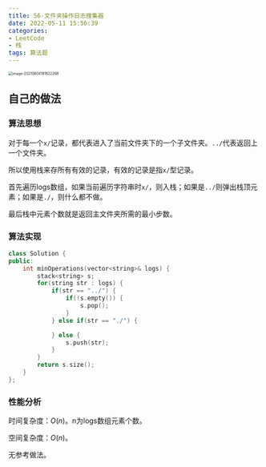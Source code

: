 ```yaml
---
title: 56-文件夹操作日志搜集器
date: 2022-05-11 15:56:39
categories: 
- LeetCode
- 栈
tags: 算法题
---
```




<img src="https://crayon-1302863897.cos.ap-beijing.myqcloud.com/image/image-20210604191822268.png" alt="image-20210604191822268" style="zoom:50%;" />



## 自己的做法

### 算法思想

对于每一个`x/`记录，都代表进入了当前文件夹下的一个子文件夹。`../`代表返回上一个文件夹。

所以使用栈来存所有有效的记录，有效的记录是指`x/`型记录。

首先遍历logs数组，如果当前遍历字符串时`x/`，则入栈；如果是`../`则弹出栈顶元素；如果是`./`，则什么都不做。

最后栈中元素个数就是返回主文件夹所需的最小步数。



### 算法实现

```c++
class Solution {
public:
    int minOperations(vector<string>& logs) {
        stack<string> s;
        for(string str : logs) {
            if(str == "../") {
                if(!s.empty()) {
                    s.pop();
                }
            } else if(str == "./") {

            } else {
                s.push(str);
            }
        }
        return s.size();
    }
};
```



### 性能分析

时间复杂度：$O(n)$。n为logs数组元素个数。

空间复杂度：$O(n)$。



无参考做法。
